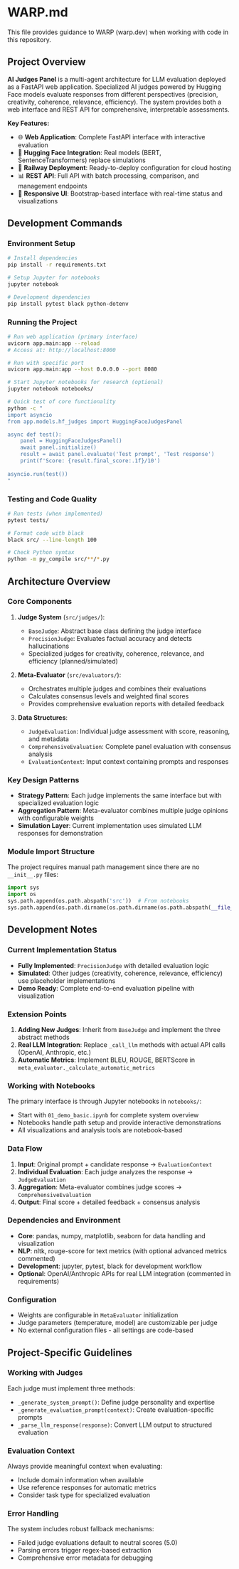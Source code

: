 # WARP.md

This file provides guidance to WARP (warp.dev) when working with code in this repository.

## Project Overview

**AI Judges Panel** is a multi-agent architecture for LLM evaluation deployed as a FastAPI web application. Specialized AI judges powered by Hugging Face models evaluate responses from different perspectives (precision, creativity, coherence, relevance, efficiency). The system provides both a web interface and REST API for comprehensive, interpretable assessments.

**Key Features:**
- 🌐 **Web Application**: Complete FastAPI interface with interactive evaluation
- 🤖 **Hugging Face Integration**: Real models (BERT, SentenceTransformers) replace simulations
- 🚀 **Railway Deployment**: Ready-to-deploy configuration for cloud hosting
- 📊 **REST API**: Full API with batch processing, comparison, and management endpoints
- 📱 **Responsive UI**: Bootstrap-based interface with real-time status and visualizations

## Development Commands

### Environment Setup
```bash
# Install dependencies
pip install -r requirements.txt

# Setup Jupyter for notebooks
jupyter notebook

# Development dependencies
pip install pytest black python-dotenv
```

### Running the Project
```bash
# Run web application (primary interface)
uvicorn app.main:app --reload
# Access at: http://localhost:8000

# Run with specific port
uvicorn app.main:app --host 0.0.0.0 --port 8080

# Start Jupyter notebooks for research (optional)
jupyter notebook notebooks/

# Quick test of core functionality
python -c "
import asyncio
from app.models.hf_judges import HuggingFaceJudgesPanel

async def test():
    panel = HuggingFaceJudgesPanel()
    await panel.initialize()
    result = await panel.evaluate('Test prompt', 'Test response')
    print(f'Score: {result.final_score:.1f}/10')
    
asyncio.run(test())
"
```

### Testing and Code Quality
```bash
# Run tests (when implemented)
pytest tests/

# Format code with black
black src/ --line-length 100

# Check Python syntax
python -m py_compile src/**/*.py
```

## Architecture Overview

### Core Components

1. **Judge System** (`src/judges/`):
   - `BaseJudge`: Abstract base class defining the judge interface
   - `PrecisionJudge`: Evaluates factual accuracy and detects hallucinations
   - Specialized judges for creativity, coherence, relevance, and efficiency (planned/simulated)

2. **Meta-Evaluator** (`src/evaluators/`):
   - Orchestrates multiple judges and combines their evaluations
   - Calculates consensus levels and weighted final scores
   - Provides comprehensive evaluation reports with detailed feedback

3. **Data Structures**:
   - `JudgeEvaluation`: Individual judge assessment with score, reasoning, and metadata
   - `ComprehensiveEvaluation`: Complete panel evaluation with consensus analysis
   - `EvaluationContext`: Input context containing prompts and responses

### Key Design Patterns

- **Strategy Pattern**: Each judge implements the same interface but with specialized evaluation logic
- **Aggregation Pattern**: Meta-evaluator combines multiple judge opinions with configurable weights
- **Simulation Layer**: Current implementation uses simulated LLM responses for demonstration

### Module Import Structure

The project requires manual path management since there are no `__init__.py` files:

```python
import sys
import os
sys.path.append(os.path.abspath('src'))  # From notebooks
sys.path.append(os.path.dirname(os.path.dirname(os.path.abspath(__file__))))  # From src/
```

## Development Notes

### Current Implementation Status

- **Fully Implemented**: `PrecisionJudge` with detailed evaluation logic
- **Simulated**: Other judges (creativity, coherence, relevance, efficiency) use placeholder implementations
- **Demo Ready**: Complete end-to-end evaluation pipeline with visualization

### Extension Points

1. **Adding New Judges**: Inherit from `BaseJudge` and implement the three abstract methods
2. **Real LLM Integration**: Replace `_call_llm` methods with actual API calls (OpenAI, Anthropic, etc.)
3. **Automatic Metrics**: Implement BLEU, ROUGE, BERTScore in `meta_evaluator._calculate_automatic_metrics`

### Working with Notebooks

The primary interface is through Jupyter notebooks in `notebooks/`:
- Start with `01_demo_basic.ipynb` for complete system overview
- Notebooks handle path setup and provide interactive demonstrations
- All visualizations and analysis tools are notebook-based

### Data Flow

1. **Input**: Original prompt + candidate response → `EvaluationContext`
2. **Individual Evaluation**: Each judge analyzes the response → `JudgeEvaluation`
3. **Aggregation**: Meta-evaluator combines judge scores → `ComprehensiveEvaluation`
4. **Output**: Final score + detailed feedback + consensus analysis

### Dependencies and Environment

- **Core**: pandas, numpy, matplotlib, seaborn for data handling and visualization
- **NLP**: nltk, rouge-score for text metrics (with optional advanced metrics commented)
- **Development**: jupyter, pytest, black for development workflow
- **Optional**: OpenAI/Anthropic APIs for real LLM integration (commented in requirements)

### Configuration

- Weights are configurable in `MetaEvaluator` initialization
- Judge parameters (temperature, model) are customizable per judge
- No external configuration files - all settings are code-based

## Project-Specific Guidelines

### Working with Judges

Each judge must implement three methods:
- `_generate_system_prompt()`: Define judge personality and expertise
- `_generate_evaluation_prompt(context)`: Create evaluation-specific prompts  
- `_parse_llm_response(response)`: Convert LLM output to structured evaluation

### Evaluation Context

Always provide meaningful context when evaluating:
- Include domain information when available
- Use reference responses for automatic metrics
- Consider task type for specialized evaluation

### Error Handling

The system includes robust fallback mechanisms:
- Failed judge evaluations default to neutral scores (5.0)
- Parsing errors trigger regex-based extraction
- Comprehensive error metadata for debugging
